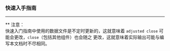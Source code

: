 ###  快速入手指南  
---------------
** 注意：  
快速入门指南中使用的数据文件是不定时更新的，这就意味着 `adjusted close` 可能会更改，`close`（包括其他组件）也会随之
更改，这就意味着实际输出可能与编写本文档时不尽相同。
